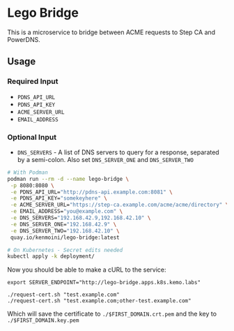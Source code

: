 # Lego Bridge

This is a microservice to bridge between ACME requests to Step CA and PowerDNS.

## Usage

### Required Input

- `PDNS_API_URL`
- `PDNS_API_KEY`
- `ACME_SERVER_URL`
- `EMAIL_ADDRESS`

### Optional Input

- `DNS_SERVERS` - A list of DNS servers to query for a response, separated by a semi-colon.  Also set `DNS_SERVER_ONE` and `DNS_SERVER_TWO`

```bash
# With Podman
podman run --rm -d --name lego-bridge \
 -p 8080:8080 \
 -e PDNS_API_URL="http://pdns-api.example.com:8081" \
 -e PDNS_API_KEY="somekeyhere" \
 -e ACME_SERVER_URL="https://step-ca.example.com/acme/acme/directory" \
 -e EMAIL_ADDRESS="you@example.com" \
 -e DNS_SERVERS="192.168.42.9,192.168.42.10" \
 -e DNS_SERVER_ONE="192.168.42.9" \
 -e DNS_SERVER_TWO="192.168.42.10" \
 quay.io/kenmoini/lego-bridge:latest

# On Kubernetes - Secret edits needed
kubectl apply -k deployment/
```

Now you should be able to make a cURL to the service:

```
export SERVER_ENDPOINT="http://lego-bridge.apps.k8s.kemo.labs"

./request-cert.sh "test.example.com"
./request-cert.sh "test.example.com;other-test.example.com"
```

Which will save the certificate to `./$FIRST_DOMAIN.crt.pem` and the key to `./$FIRST_DOMAIN.key.pem`